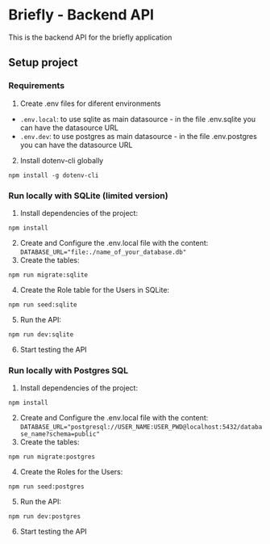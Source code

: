 # Briefly - Backend API
This is the backend API for the briefly application

## Setup project


### Requirements
1. Create .env files for diferent environments

* ```.env.local```: to use sqlite as main datasource - in the file .env.sqlite you can have the datasource URL
* ```.env.dev```: to use postgres as main datasource - in the file .env.postgres you can have the datasource URL

2. Install dotenv-cli globally
```shell
npm install -g dotenv-cli
```

### Run locally with SQLite (limited version)
1. Install dependencies of the project:
```shell
npm install
```
2. Create and Configure the .env.local file with the content:
```DATABASE_URL="file:./name_of_your_database.db"```
3. Create the tables:
```shell
npm run migrate:sqlite
```
4. Create the Role table for the Users in SQLite:
```shell
npm run seed:sqlite
```
5. Run the API:
```shell
npm run dev:sqlite
```
6. Start testing the API

### Run locally with Postgres SQL
1. Install dependencies of the project:
```shell
npm install
```
2. Create and Configure the .env.local file with the content:
```DATABASE_URL="postgresql://USER_NAME:USER_PWD@localhost:5432/database_name?schema=public"```
3. Create the tables:
```shell
npm run migrate:postgres
```
4. Create the Roles for the Users:
```shell
npm run seed:postgres
```
5. Run the API:
```shell
npm run dev:postgres
```
6. Start testing the API